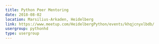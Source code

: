 ```yaml
---
title: Python Peer Mentoring
date: 2018-08-02
location: Marsilius-Arkaden, Heidelberg
link: https://www.meetup.com/HeidelbergPython/events/khqjcnyxlbdb/
usergroup: pythonhd
type: usergroup
---
```

